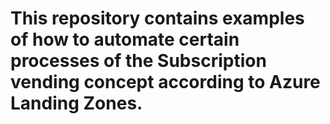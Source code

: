 # This repository contains examples of how to automate certain processes of the Subscription vending concept according to Azure Landing Zones.